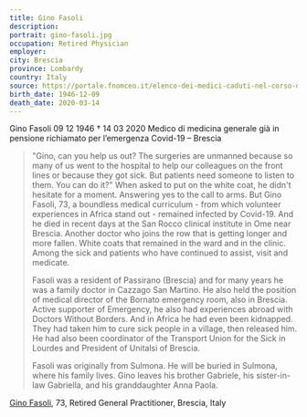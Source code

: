 ```yaml
---
title: Gino Fasoli
description: 
portrait: gino-fasoli.jpg
occupation: Retired Physician
employer: 
city: Brescia
province: Lombardy
country: Italy 
source: https://portale.fnomceo.it/elenco-dei-medici-caduti-nel-corso-dellepidemia-di-covid-19/, https://www.corriere.it/cronache/20_marzo_21/coronavirus-morto-medico-gino-fasoli-era-rientrato-pensione-9e7d0f66-6b35-11ea-8bdc-8d7efa0d8720.shtml
birth_date: 1946-12-09
death_date: 2020-03-14
---
```


Gino Fasoli 09 12 1946 † 14 03 2020
Medico di medicina generale già in pensione richiamato per l’emergenza Covid-19 – Brescia

> "Gino, can you help us out? The surgeries are unmanned because so many of us went to the hospital to help our colleagues on the front lines or because they got sick. But patients need someone to listen to them. You can do it?" When asked to put on the white coat, he didn't hesitate for a moment. Answering yes to the call to arms. But Gino Fasoli, 73, a boundless medical curriculum - from which volunteer experiences in Africa stand out - remained infected by Covid-19. And he died in recent days at the San Rocco clinical institute in Ome near Brescia. Another doctor who joins the row that is getting longer and more fallen. White coats that remained in the ward and in the clinic. Among the sick and patients who have continued to assist, visit and medicate.
> 
> Fasoli was a resident of Passirano (Brescia) and for many years he was a family doctor in Cazzago San Martino. He also held the position of medical director of the Bornato emergency room, also in Brescia. Active supporter of Emergency, he also had experiences abroad with Doctors Without Borders. And in Africa he had even been kidnapped. They had taken him to cure sick people in a village, then released him. He had also been coordinator of the Transport Union for the Sick in Lourdes and President of Unitalsi of Brescia.
> 
> Fasoli was originally from Sulmona. He will be buried in Sulmona, where his family lives. Gino leaves his brother Gabriele, his sister-in-law Gabriella, and his granddaughter Anna Paola.

<a href="https://portale.fnomceo.it/elenco-dei-medici-caduti-nel-corso-dellepidemia-di-covid-19/">Gino Fasoli</a>, 73, Retired General Practitioner, Brescia, Italy
